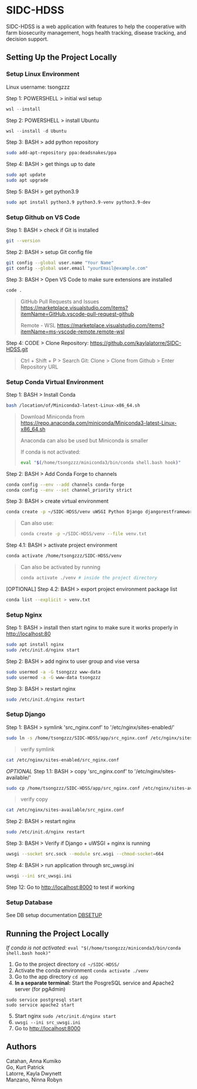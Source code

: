 # SIDC-HDSS
SIDC-HDSS is a web application with features to help the cooperative with farm biosecurity management, hogs health tracking, disease tracking, and decision support. 

## Setting Up the Project Locally

### Setup Linux Environment
Linux username: tsongzzz

Step 1: POWERSHELL >  initial wsl setup

```powershell
wsl --install
```

Step 2: POWERSHELL > install Ubuntu

```powershell
wsl --install -d Ubuntu
```

Step 3: BASH > add python repository

```bash
sudo add-apt-repository ppa:deadsnakes/ppa
```

Step 4: BASH > get things up to date

```bash
sudo apt update
sudo apt upgrade
```

Step 5: BASH > get python3.9

```bash
sudo apt install python3.9 python3.9-venv python3.9-dev
```

### Setup Github on VS Code

Step 1: BASH > check if Git is installed

```bash
git --version
```

Step 2: BASH > setup Git config file

```bash
git config --global user.name "Your Name"
git config --global user.email "yourEmail@example.com"
```

Step 3: BASH > Open VS Code to make sure extensions are installed

```bash
code .
```
> GitHub Pull Requests and Issues https://marketplace.visualstudio.com/items?itemName=GitHub.vscode-pull-request-github
>
> Remote - WSL https://marketplace.visualstudio.com/items?itemName=ms-vscode-remote.remote-wsl

Step 4: CODE > Clone Repository: <https://github.com/kaylalatorre/SIDC-HDSS.git>
> Ctrl + Shift + P > Search Git: Clone > Clone from Github > Enter Repository URL

### Setup Conda Virtual Environment

Step 1: BASH > Install Conda

```bash
bash /location/of/Miniconda3-latest-Linux-x86_64.sh
```

> Download Miniconda from <https://repo.anaconda.com/miniconda/Miniconda3-latest-Linux-x86_64.sh>
>
> Anaconda can also be used but Miniconda is smaller
>
> If conda is not activated:
> 
> ```bash
> eval "$(/home/tsongzzz/miniconda3/bin/conda shell.bash hook)"
> ```

Step 2: BASH > Add Conda Forge to channels

```bash
conda config --env --add channels conda-forge
conda config --env --set channel_priority strict
```

Step 3: BASH > create virtual environment

```bash
conda create -p ~/SIDC-HDSS/venv uWSGI Python Django djangorestframework GeoPandas PostGis psycopg2
```

>Can also use:
>
>```bash
>conda create -p ~/SIDC-HDSS/venv --file venv.txt
>```

Step 4.1: BASH > activate project environment

```bash
conda activate /home/tsongzzz/SIDC-HDSS/venv
```

>Can also be activated by running
>
>```bash
>conda activate ./venv # inside the project directory
>```

[OPTIONAL] Step 4.2: BASH > export project environment package list

```bash
conda list --explicit > venv.txt
```

### Setup Nginx

Step 1: BASH > install then start nginx to make sure it works properly in <http://localhost:80>

```bash
sudo apt install nginx
sudo /etc/init.d/nginx start
```

Step 2: BASH > add nginx to user group and vise versa

```bash
sudo usermod -a -G tsongzzz www-data
sudo usermod -a -G www-data tsongzzz 
```

Step 3: BASH > restart nginx

```bash
sudo /etc/init.d/nginx restart
```

### Setup Django

Step 1: BASH > symlink 'src_nginx.conf' to '/etc/nginx/sites-enabled/'

```bash
sudo ln -s /home/tsongzzz/SIDC-HDSS/app/src_nginx.conf /etc/nginx/sites-enabled/
```

> verify symlink

```bash
cat /etc/nginx/sites-enabled/src_nginx.conf
```

_OPTIONAL_ Step 1.1: BASH > copy 'src_nginx.conf' to '/etc/nginx/sites-available/'

```bash
sudo cp /home/tsongzzz/SIDC-HDSS/app/src_nginx.conf /etc/nginx/sites-available/
```

> verify copy

```bash
cat /etc/nginx/sites-available/src_nginx.conf
```

Step 2: BASH > restart nginx

```bash
sudo /etc/init.d/nginx restart
```

Step 3: BASH > Verify if Django + uWSGI + nginx is running

```bash
uwsgi --socket src.sock --module src.wsgi --chmod-socket=664
```

Step 4: BASH > run application through src_uwsgi.ini

```bash
uwsgi --ini src_uwsgi.ini
```

Step 12: Go to <http://localhost:8000> to test if working

### Setup Database
See DB setup documentation [DBSETUP](SIDC-HDSS/DBSETUP.md)

## Running the Project Locally

_If conda is not activated:_ ```eval "$(/home/tsongzzz/miniconda3/bin/conda shell.bash hook)"```

1. Go to the project directory `cd ~/SIDC-HDSS/`
2. Activate the conda environment `conda activate ./venv`
3. Go to the app directory `cd app`
4. **In a separate terminal:** Start the PosgreSQL service and Apache2 server (for pgAdmin)
```
sudo service postgresql start
sudo service apache2 start
```
5. Start nginx `sudo /etc/init.d/nginx start`
6. `uwsgi --ini src_uwsgi.ini`
7. Go to <http://localhost:8000>

## Authors

Catahan, Anna Kumiko  
Go, Kurt Patrick  
Latorre, Kayla Dwynett  
Manzano, Ninna Robyn  
 
